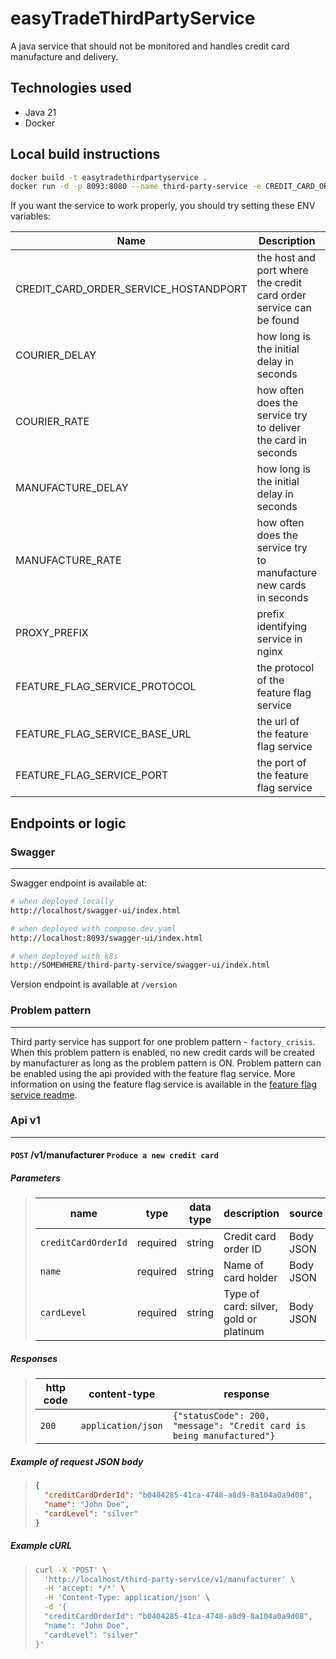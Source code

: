 # easyTradeThirdPartyService

A java service that should not be monitored and handles credit card manufacture and delivery.

## Technologies used

- Java 21
- Docker

## Local build instructions

```bash
docker build -t easytradethirdpartyservice .
docker run -d -p 8093:8080 --name third-party-service -e CREDIT_CARD_ORDER_SERVICE_HOSTANDPORT=credit-card-order-service:8080 -e COURIER_DELAY=400 -e COURIER_RATE=900 -e MANUFACTURE_DELAY=500 -e MANUFACTURE_RATE=900 -e PROXY_PREFIX=third-party-service -e FEATURE_FLAG_SERVICE_PROTOCOL=http -e FEATURE_FLAG_SERVICE_BASE_URL=feature-flag-service -e FEATURE_FLAG_SERVICE_PORT=8080
```

If you want the service to work properly, you should try setting these ENV variables:

| Name                                  | Description                                                        | Default                        |
| ------------------------------------- | ------------------------------------------------------------------ | ------------------------------ |
| CREDIT_CARD_ORDER_SERVICE_HOSTANDPORT | the host and port where the credit card order service can be found | credit-card-order-service:8080 |
| COURIER_DELAY                         | how long is the initial delay in seconds                           | 400                            |
| COURIER_RATE                          | how often does the service try to deliver the card in seconds      | 900                            |
| MANUFACTURE_DELAY                     | how long is the initial delay in seconds                           | 500                            |
| MANUFACTURE_RATE                      | how often does the service try to manufacture new cards in seconds | 900                            |
| PROXY_PREFIX                          | prefix identifying service in nginx                                | third-party-service            |
| FEATURE_FLAG_SERVICE_PROTOCOL         | the protocol of the feature flag service                           | http                           |
| FEATURE_FLAG_SERVICE_BASE_URL         | the url of the feature flag service                                | feature-flag-service           |
| FEATURE_FLAG_SERVICE_PORT             | the port of the feature flag service                               | 8080                           |

## Endpoints or logic

### Swagger

---

Swagger endpoint is available at:

```bash
# when deployed locally
http://localhost/swagger-ui/index.html

# when deployed with compose.dev.yaml
http://localhost:8093/swagger-ui/index.html

# when deployed with k8s
http://SOMEWHERE/third-party-service/swagger-ui/index.html
```

Version endpoint is available at `/version`

### Problem pattern

---

Third party service has support for one problem pattern - `factory_crisis`. When this problem pattern is enabled, no new credit cards will be created by manufacturer as long as the problem pattern is ON. Problem pattern can be enabled using the api provided with the feature flag service. More information on using the feature flag service is available in the [feature flag service readme](./../feature-flag-service/README.md).

### Api v1

---

#### `POST` **/v1/manufacturer** `Produce a new credit card`

##### Parameters

> | name                | type     | data type | description                            | source    |
> | ------------------- | -------- | --------- | -------------------------------------- | --------- |
> | `creditCardOrderId` | required | string    | Credit card order ID                   | Body JSON |
> | `name`              | required | string    | Name of card holder                    | Body JSON |
> | `cardLevel`         | required | string    | Type of card: silver, gold or platinum | Body JSON |

##### Responses

> | http code | content-type       | response                                                              |
> | --------- | ------------------ | --------------------------------------------------------------------- |
> | `200`     | `application/json` | `{"statusCode": 200, "message": "Credit card is being manufactured"}` |

##### Example of request JSON body

> ```json
> {
>   "creditCardOrderId": "b0404285-41ca-4748-a8d9-8a104a0a9d08",
>   "name": "John Doe",
>   "cardLevel": "silver"
> }
> ```

##### Example cURL

> ```bash
> curl -X 'POST' \
>   'http://localhost/third-party-service/v1/manufacturer' \
>   -H 'accept: */*' \
>   -H 'Content-Type: application/json' \
>   -d '{
>   "creditCardOrderId": "b0404285-41ca-4748-a8d9-8a104a0a9d08",
>   "name": "John Doe",
>   "cardLevel": "silver"
> }'
> ```

